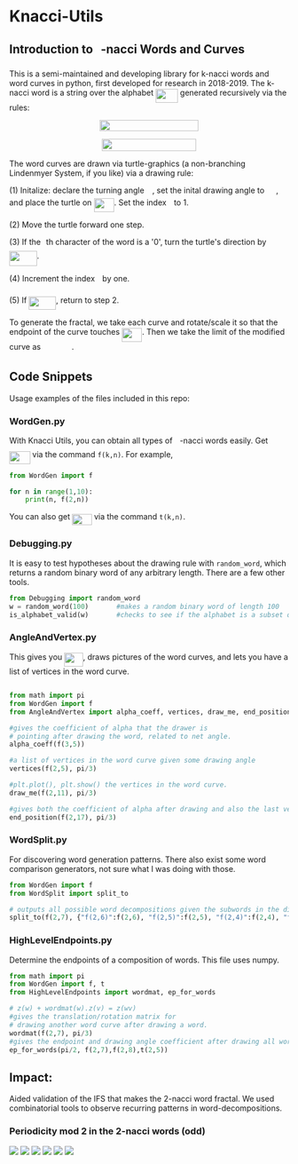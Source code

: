 # Knacci-Utils
## Introduction to <img src="/tex/63bb9849783d01d91403bc9a5fea12a2.svg?invert_in_darkmode&sanitize=true&sanitize=true" align=middle width=9.075367949999992pt height=22.831056599999986pt/>-nacci Words and Curves
This is a semi-maintained and developing library for k-nacci words and word curves in python, first developed for research in 2018-2019.
The k-nacci word is a string over the alphabet <img src="/tex/f2fa7155e973c035d80aa7aa0b483d0f.svg?invert_in_darkmode&sanitize=true&sanitize=true&sanitize=true&sanitize=true" align=middle width=40.18272059999999pt height=24.65753399999998pt/> generated recursively via the rules:

<p align="center"><img src="/tex/86a1c703632dc6fa5ac0815e8d219aba.svg?invert_in_darkmode&sanitize=true&sanitize=true&sanitize=true&sanitize=true" align=middle width=178.09934669999998pt height=20.6229144pt/></p>

<p align="center"><img src="/tex/ca99b418bd1b70837cb0187a1dbc8966.svg?invert_in_darkmode&sanitize=true&sanitize=true&sanitize=true&sanitize=true" align=middle width=170.06911019999998pt height=22.127716049999997pt/></p>

The word curves are drawn via turtle-graphics (a non-branching Lindenmyer System, if you like) via a drawing rule:

  (1) Initalize: declare the turning angle <img src="/tex/c745b9b57c145ec5577b82542b2df546.svg?invert_in_darkmode&sanitize=true&sanitize=true&sanitize=true" align=middle width=10.57650494999999pt height=14.15524440000002pt/>, set the inital drawing angle to <img src="/tex/1444c1b272ccbb529a05e07463acf386.svg?invert_in_darkmode&sanitize=true&sanitize=true&sanitize=true" align=middle width=17.06819399999999pt height=14.15524440000002pt/>, and place the turtle on <img src="/tex/e660f3b58b414524ec6f827411021073.svg?invert_in_darkmode&sanitize=true&sanitize=true&sanitize=true" align=middle width=36.52973609999999pt height=24.65753399999998pt/>. Set the index <img src="/tex/77a3b857d53fb44e33b53e4c8b68351a.svg?invert_in_darkmode&sanitize=true&sanitize=true&sanitize=true" align=middle width=5.663225699999989pt height=21.68300969999999pt/> to 1.

  (2) Move the turtle forward one step.

  (3) If the <img src="/tex/77a3b857d53fb44e33b53e4c8b68351a.svg?invert_in_darkmode&sanitize=true&sanitize=true&sanitize=true" align=middle width=5.663225699999989pt height=21.68300969999999pt/>th character of the word is a '0', turn the turtle's direction by <img src="/tex/9037305912841572c9ac50f054fed4fe.svg?invert_in_darkmode&sanitize=true&sanitize=true&sanitize=true" align=middle width=49.83937694999999pt height=27.15900329999998pt/>.

  (4) Increment the index <img src="/tex/77a3b857d53fb44e33b53e4c8b68351a.svg?invert_in_darkmode&sanitize=true&sanitize=true&sanitize=true" align=middle width=5.663225699999989pt height=21.68300969999999pt/> by one.

  (5) If <img src="/tex/d68a336214fdd11b1c8b0fa26a9d3b43.svg?invert_in_darkmode&sanitize=true&sanitize=true&sanitize=true" align=middle width=48.924151649999985pt height=24.65753399999998pt/>, return to step 2.

To generate the fractal, we take each curve and rotate/scale it so that the endpoint of the curve touches <img src="/tex/1e5ba49ae6981862f61b4d510dcf29af.svg?invert_in_darkmode&sanitize=true&sanitize=true&sanitize=true" align=middle width=36.52973609999999pt height=24.65753399999998pt/>. Then we take the limit of the modified curve as <img src="/tex/5b1d0e6cb391219b21d53d5848fe80a9.svg?invert_in_darkmode&sanitize=true&sanitize=true&sanitize=true" align=middle width=51.87587954999999pt height=14.15524440000002pt/>.


## Code Snippets
Usage examples of the files included in this repo:

### WordGen.py

With Knacci Utils, you can obtain all types of <img src="/tex/63bb9849783d01d91403bc9a5fea12a2.svg?invert_in_darkmode&sanitize=true&sanitize=true" align=middle width=9.075367949999992pt height=22.831056599999986pt/>-nacci words easily. Get <img src="/tex/8bf47a184625f8d124ae8f140f572f17.svg?invert_in_darkmode&sanitize=true&sanitize=true" align=middle width=37.61820479999999pt height=22.831056599999986pt/> via the command `f(k,n)`. For example,

```python
from WordGen import f

for n in range(1,10):
    print(n, f(2,n))
  ```
  
 You can also get <img src="/tex/a0d7950f40d86754b91c430dde7e0094.svg?invert_in_darkmode&sanitize=true&sanitize=true" align=middle width=35.50631534999999pt height=20.221802699999984pt/> via the command `t(k,n)`.
 
 ### Debugging.py
 
 It is easy to test hypotheses about the drawing rule with `random_word`, which returns a random binary word of any arbitrary length. There are a few other tools.
 ```python
 from Debugging import random_word
 w = random_word(100)       #makes a random binary word of length 100
 is_alphabet_valid(w)       #checks to see if the alphabet is a subset of {'0','1'}
 ```
 
 ### AngleAndVertex.py
This gives you <img src="/tex/f031da32bd07d67f527ef5841e8436fe.svg?invert_in_darkmode&sanitize=true" align=middle width=33.68543309999999pt height=24.65753399999998pt/>, draws pictures of the word curves, and lets you have a list of vertices in the word curve.
  ```python
  
 from math import pi
 from WordGen import f
 from AngleAndVertex import alpha_coeff, vertices, draw_me, end_position
 
 #gives the coefficient of alpha that the drawer is 
 # pointing after drawing the word, related to net angle.
 alpha_coeff(f(3,5))
 
 #a list of vertices in the word curve given some drawing angle
 vertices(f(2,5), pi/3)
 
 #plt.plot(), plt.show() the vertices in the word curve.
 draw_me(f(2,11), pi/3)    
 
 #gives both the coefficient of alpha after drawing and also the last vertex in the word curve
 end_position(f(2,17), pi/3)      
 ```
 
 ### WordSplit.py
 For discovering word generation patterns. There also exist some word comparison generators, not sure what I was doing with those.
 
 ```python
 from WordGen import f
 from WordSplit import split_to
 
 # outputs all possible word decompositions given the subwords in the dict.
 split_to(f(2,7), {"f(2,6)":f(2,6), "f(2,5)":f(2,5), "f(2,4)":f(2,4), "f(2,3)":f(2,3)}) 
 ```
 
 ### HighLevelEndpoints.py
 Determine the endpoints of a composition of words. This file uses numpy.
 ```python
 from math import pi
 from WordGen import f, t
 from HighLevelEndpoints import wordmat, ep_for_words
 
 # z(w) + wordmat(w).z(v) = z(wv)
 #gives the translation/rotation matrix for 
 # drawing another word curve after drawing a word.
 wordmat(f(2,7), pi/3) 
 #gives the endpoint and drawing angle coefficient after drawing all words given.
 ep_for_words(pi/2, f(2,7),f(2,8),t(2,5)) 
 ```
 
 ## Impact: 
Aided validation of the IFS that makes the 2-nacci word fractal. We used combinatorial tools to observe recurring patterns in word-decompositions.
### Periodicity mod 2 in the 2-nacci words (odd)

<img src="per2nacci_5.png" align=middle/>

<img src="per2nacci_7.png" align=middle/>

<img src="per2nacci_9.png" align=middle/>

 <img src="per2nacci_11.png" align=middle/>
 
 <img src="per2nacci_13.png" align=middle/>
 
 <img src="per2nacci_15.png" align=middle/>

